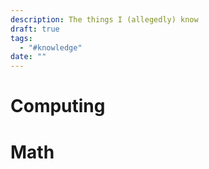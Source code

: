 ```yaml
---
description: The things I (allegedly) know
draft: true
tags:
  - "#knowledge"
date: ""
---
```

# Computing

# Math
